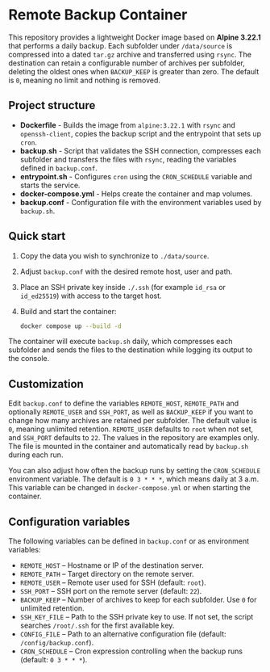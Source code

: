 # Remote Backup Container

This repository provides a lightweight Docker image based on **Alpine 3.22.1** that performs a daily backup. Each subfolder under `/data/source` is compressed into a dated `tar.gz` archive and transferred using `rsync`. The destination can retain a configurable number of archives per subfolder, deleting the oldest ones when `BACKUP_KEEP` is greater than zero. The default is `0`, meaning no limit and nothing is removed.

## Project structure

- **Dockerfile** - Builds the image from `alpine:3.22.1` with `rsync` and `openssh-client`, copies the backup script and the entrypoint that sets up `cron`.
- **backup.sh** - Script that validates the SSH connection, compresses each subfolder and transfers the files with `rsync`, reading the variables defined in `backup.conf`.
- **entrypoint.sh** - Configures `cron` using the `CRON_SCHEDULE` variable and starts the service.
- **docker-compose.yml** - Helps create the container and map volumes.
- **backup.conf** - Configuration file with the environment variables used by `backup.sh`.

## Quick start

1. Copy the data you wish to synchronize to `./data/source`.
2. Adjust `backup.conf` with the desired remote host, user and path.
3. Place an SSH private key inside `./.ssh` (for example `id_rsa` or `id_ed25519`) with access to the target host.
4. Build and start the container:

   ```bash
   docker compose up --build -d
   ```

The container will execute `backup.sh` daily, which compresses each subfolder and sends the files to the destination while logging its output to the console.

## Customization

Edit `backup.conf` to define the variables `REMOTE_HOST`, `REMOTE_PATH` and optionally `REMOTE_USER` and `SSH_PORT`, as well as `BACKUP_KEEP` if you want to change how many archives are retained per subfolder. The default value is `0`, meaning unlimited retention. `REMOTE_USER` defaults to `root` when not set, and `SSH_PORT` defaults to `22`. The values in the repository are examples only. The file is mounted in the container and automatically read by `backup.sh` during each run.

You can also adjust how often the backup runs by setting the `CRON_SCHEDULE` environment variable. The default is `0 3 * * *`, which means daily at 3 a.m. This variable can be changed in `docker-compose.yml` or when starting the container.

## Configuration variables

The following variables can be defined in `backup.conf` or as environment variables:

- `REMOTE_HOST` – Hostname or IP of the destination server.
- `REMOTE_PATH` – Target directory on the remote server.
- `REMOTE_USER` – Remote user used for SSH (default: `root`).
- `SSH_PORT` – SSH port on the remote server (default: `22`).
- `BACKUP_KEEP` – Number of archives to keep for each subfolder. Use `0` for unlimited retention.
- `SSH_KEY_FILE` – Path to the SSH private key to use. If not set, the script searches `/root/.ssh` for the first available key.
- `CONFIG_FILE` – Path to an alternative configuration file (default: `/config/backup.conf`).
- `CRON_SCHEDULE` – Cron expression controlling when the backup runs (default: `0 3 * * *`).
